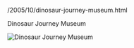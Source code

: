 /2005/10/dinosaur-journey-museum.html

Dinosaur Journey Museum

![Dinosaur Journey Museum](http://static.flickr.com/33/48850821_c21dcb6295.jpg)
